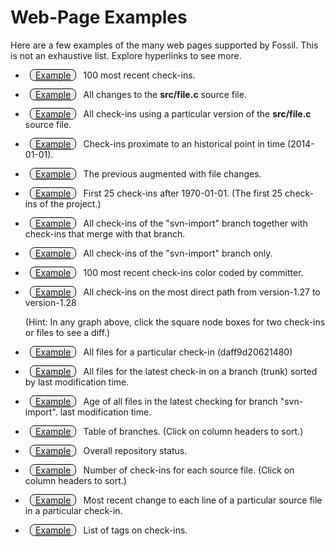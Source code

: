 Web-Page Examples
=================

Here are a few examples of the many web pages supported
by Fossil.  This is not an exhaustive list.
Explore hyperlinks to see more.
<style>
.exbtn {
  border: 1px solid #000;
  margin: 1ex;
  border-radius: 1ex;
  padding: 0 1ex;
  background-color: #eee;
}
</style>

  *  <a target='_blank' class='exbtn'
     href='../../../timeline?y=ci&n=100'>Example</a>
     100 most recent check-ins.

  *  <a target='_blank' class='exbtn'
     href='../../../finfo?name=src/file.c'>Example</a>
     All changes to the <b>src/file.c</b> source file.

  *  <a target='_blank' class='exbtn'
     href='../../../timeline?n=200&uf=0c3c2d086a'>Example</a>
     All check-ins using a particular version of the <b>src/file.c</b>
     source file.

  *  <a target='_blank' class='exbtn'
     href='../../../timeline?n=11&y=ci&c=2014-01-01'>Example</a>
     Check-ins proximate to an historical point in time (2014-01-01).

  *  <a target='_blank' class='exbtn'
     href='../../../timeline?n=11&y=ci&c=2014-01-01&v=1'>Example</a>
     The previous augmented with file changes.

  *  <a target='_blank' class='exbtn'
     href='../../../timeline?n=25&y=ci&a=1970-01-01'>Example</a>
     First 25 check-ins after 1970-01-01.  (The first 25 check-ins of
     the project.)

  *  <a target='_blank' class='exbtn'
     href='../../../timeline?n=200&r=svn-import'>Example</a>
     All check-ins of the "svn-import" branch together with check-ins
     that merge with that branch.

  *  <a target='_blank' class='exbtn'
     href='../../../timeline?n=200&t=svn-import'>Example</a>
     All check-ins of the "svn-import" branch only.

  *  <a target='_blank' class='exbtn'
     href='../../../timeline?n=100&y=ci&ubg'>Example</a>
     100 most recent check-ins color coded by committer.

  *  <a target='_blank' class='exbtn'
     href='../../../timeline?from=version-1.27&to=version-1.28'>Example</a>
     All check-ins on the most direct path from 
     version-1.27 to version-1.28

     (Hint:  In any graph above, click the square node boxes 
     for two check-ins or files to see a diff.)

  *  <a target='_blank' class='exbtn'
     href='../../../tree?ci=daff9d20621&type=tree'>Example</a>
     All files for a particular check-in (daff9d20621480)

  *  <a target='_blank' class='exbtn'
     href='../../../tree?ci=trunk&type=tree&mtime=1'>Example</a>
     All files for the latest check-in on a branch (trunk) sorted by
     last modification time.

  *  <a target='_blank' class='exbtn'
     href='../../../fileage?name=svn-import'>Example</a>
     Age of all files in the latest checking for branch "svn-import".
     last modification time.

  *  <a target='_blank' class='exbtn'
     href='../../../brlist'>Example</a>
     Table of branches.  (Click on column headers to sort.)

  *  <a target='_blank' class='exbtn'
     href='../../../stat'>Example</a>
     Overall repository status.

  *  <a target='_blank' class='exbtn'
     href='../../../reports?view=byfile'>Example</a>
     Number of check-ins for each source file.
     (Click on column headers to sort.)

  *  <a target='_blank' class='exbtn'
     href='../../../blame?checkin=5260fbf63287&filename=src/rss.c&limit=-1'>
       Example</a>
     Most recent change to each line of a particular source file in a 
     particular check-in.

  *  <a target='_blank' class='exbtn'
     href='../../../taglist'>Example</a>
     List of tags on check-ins.

